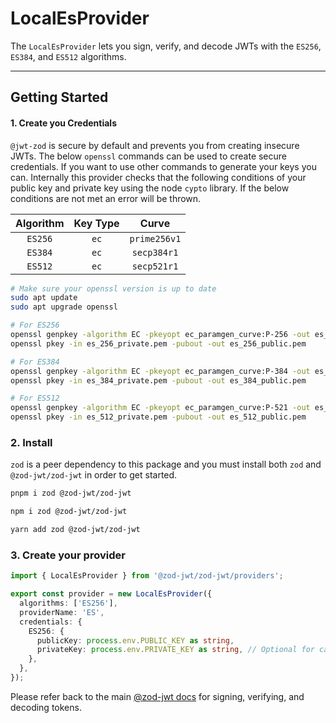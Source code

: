 # LocalEsProvider

The `LocalEsProvider` lets you sign, verify, and decode JWTs with the `ES256`, `ES384`, and `ES512` algorithms.

---

## Getting Started

#### 1. Create you Credentials

`@jwt-zod` is secure by default and prevents you from creating insecure JWTs. The below `openssl` commands can be used to create secure credentials. If you want to use other commands to generate your keys you can. Internally this provider checks that the following conditions of your public key and private key using the node `cypto` library. If the below conditions are not met an error will be thrown.

| Algorithm | Key Type |    Curve     |
| :-------: | :------: | :----------: |
|  `ES256`  |   `ec`   | `prime256v1` |
|  `ES384`  |   `ec`   | `secp384r1`  |
|  `ES512`  |   `ec`   | `secp521r1`  |

```bash
# Make sure your openssl version is up to date
sudo apt update
sudo apt upgrade openssl

# For ES256
openssl genpkey -algorithm EC -pkeyopt ec_paramgen_curve:P-256 -out es_256_private.pem
openssl pkey -in es_256_private.pem -pubout -out es_256_public.pem

# For ES384
openssl genpkey -algorithm EC -pkeyopt ec_paramgen_curve:P-384 -out es_384_private.pem
openssl pkey -in es_384_private.pem -pubout -out es_384_public.pem

# For ES512
openssl genpkey -algorithm EC -pkeyopt ec_paramgen_curve:P-521 -out es_512_private.pem
openssl pkey -in es_512_private.pem -pubout -out es_512_public.pem

```

### 2. Install

`zod` is a peer dependency to this package and you must install both `zod` and `@zod-jwt/zod-jwt` in order to get started.

```bash
pnpm i zod @zod-jwt/zod-jwt
```

```bash
npm i zod @zod-jwt/zod-jwt
```

```bash
yarn add zod @zod-jwt/zod-jwt
```

### 3. Create your provider

```ts
import { LocalEsProvider } from '@zod-jwt/zod-jwt/providers';

export const provider = new LocalEsProvider({
  algorithms: ['ES256'],
  providerName: 'ES',
  credentials: {
    ES256: {
      publicKey: process.env.PUBLIC_KEY as string,
      privateKey: process.env.PRIVATE_KEY as string, // Optional for calls to verify(); Required for calls to sign();
    },
  },
});
```

Please refer back to the main [@zod-jwt docs](https://github.com/zod-jwt/zod-jwt) for signing, verifying, and decoding tokens.
